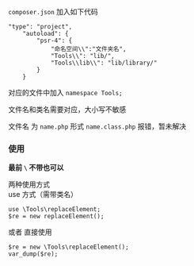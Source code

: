 `composer.json` 加入如下代码 

```
"type": "project",
    "autoload": {  
        "psr-4": {  
            "命名空间\\":"文件夹名",
            "Tools\\": "lib/",
            "Tools\\lib\\": "lib/library/"
        }  
    }
```

对应的文件中加入 `namespace Tools;` 

文件名和类名需要对应，大小写不敏感

文件名 为 `name.php` 形式 `name.class.php` 报错，暂未解决

### 使用

**最前 `\` 不带也可以**

两种使用方式  
use 方式（需带类名）  

    use \Tools\replaceElement;
    $re = new replaceElement();


或者 直接使用

    $re = new \Tools\replaceElement();
    var_dump($re);